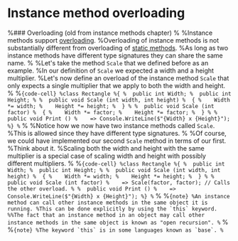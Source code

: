 # Instance method overloading

%### Overloading (old from instance methods chapter)
%
%Instance methods support [overloading](overloading).
%Overloading of instance methods is not substantially different from overloading of [static methods](static-methods).
%As long as two instance methods have different type signatures they can share the same name.
%
%Let's take the method `Scale` that we defined before as an example.
%In our definition of `Scale` we expected a width and a height multiplier.
%Let's now define an overload of the instance method `Scale` that only expects a single multiplier that we apply to both the width and height.
%
%```{code-cell}
%class Rectangle
%{
%  public int Width;
%  public int Height;
%
%  public void Scale (int width, int height)
%  {
%    Width *= width;
%    Height *= height;
%  }
%
%  public void Scale (int factor)
%  {
%    Width *= factor;
%    Height *= factor;
%  }
%
%  public void Print ()
%    => Console.WriteLine($"{Width} x {Height}");
%}
%```
%
%Notice how we now have two instance methods called `Scale`.
%This is allowed since they have different type signatures.
%
%Of course, we could have implemented our second `Scale` method in terms of our first.
%Think about it.
%Scaling both the width and height with the same multiplier is a special case of scaling width and height with possibly different multipliers.
%
%```{code-cell}
%class Rectangle
%{
%  public int Width;
%  public int Height;
%
%  public void Scale (int width, int height)
%  {
%    Width *= width;
%    Height *= height;
%  }
%
%  public void Scale (int factor)
%    => Scale(factor, factor); // Calls the other overload.
%
%  public void Print ()
%    => Console.WriteLine($"{Width} x {Height}");
%}
%```
%
%```{note}
%An instance method can call other instance methods in the same object it is running.
%This can be done explicitly by using the `this` keyword.
%%The fact that an instance method in an object may call other instance methods in the same object is known as "open recursion".
%```
%
%```{note}
%The keyword `this` is in some languages known as `base`.
%```
